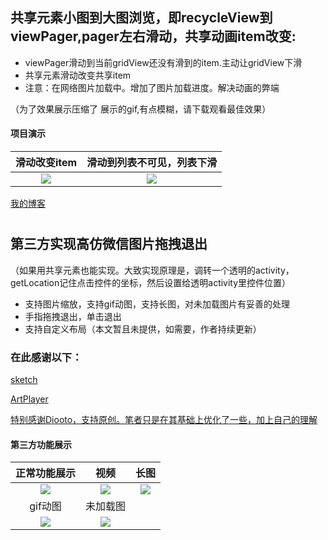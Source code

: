 ## 共享元素小图到大图浏览，即recycleView到viewPager,pager左右滑动，共享动画item改变:

 - viewPager滑动到当前gridView还没有滑到的item.主动让gridView下滑
 - 共享元素滑动改变共享item
 - 注意：在网络图片加载中。增加了图片加载进度。解决动画的弊端


（为了效果展示压缩了 展示的gif,有点模糊，请下载观看最佳效果）


#### 项目演示
|滑动改变item|滑动到列表不可见，列表下滑|
|:---:|:---:|
|![](https://github.com/lihangleo2/mPro/blob/master/smallupdateGif1.gif)|![](https://github.com/lihangleo2/mPro/blob/master/smallupdateGif2.gif)|



[我的博客](https://blog.csdn.net/leol_2/article/details/80198306)  
#
#
#
#
## 第三方实现高仿微信图片拖拽退出
（如果用共享元素也能实现。大致实现原理是，调转一个透明的activity，getLocation记住点击控件的坐标，然后设置给透明activity里控件位置）
 - 支持图片缩放，支持gif动图，支持长图，对未加载图片有妥善的处理
 - 手指拖拽退出，单击退出
 - 支持自定义布局（本文暂且未提供，如需要，作者持续更新）
 
 ### 在此感谢以下：
 [sketch](https://github.com/panpf/sketch)  
 
 [ArtPlayer](https://github.com/maiwenchang/ArtPlayer)  
   
 [特别感谢Diooto，支持原创。笔者只是在其基础上优化了一些，加上自己的理解](https://github.com/moyokoo/Diooto)
 
 
 #### 第三方功能展示
|正常功能展示|视频|长图|
|:---:|:---:|:---:|
|![](https://github.com/lihangleo2/mPro/blob/master/%E6%AD%A3%E5%B8%B8%E5%BD%95%E5%88%B6.gif)|![](https://github.com/lihangleo2/mPro/blob/master/%E8%A7%86%E9%A2%91.gif)|![](https://github.com/lihangleo2/mPro/blob/master/%E9%95%BF%E5%9B%BE.gif)
|gif动图|未加载图|
|![](https://github.com/lihangleo2/mPro/blob/master/gif%E5%8A%A8%E5%9B%BE.gif)|![](https://github.com/lihangleo2/mPro/blob/master/%E6%9C%AA%E5%8A%A0%E8%BD%BD%E5%9B%BE.gif)|
